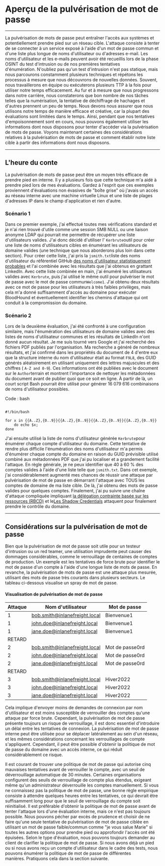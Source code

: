 Aperçu de la pulvérisation de mot de passe
==========================================

* * * * *

La pulvérisation de mots de passe peut entraîner l'accès aux systèmes et potentiellement prendre pied sur un réseau cible. L'attaque consiste à tenter de se connecter à un service exposé à l'aide d'un mot de passe commun et d'une liste plus longue de noms d'utilisateur ou d'adresses e-mail. Les noms d'utilisateur et les e-mails peuvent avoir été recueillis lors de la phase OSINT du test d'intrusion ou de nos premières tentatives d'énumération. N'oubliez pas qu'un test d'intrusion n'est pas statique, mais nous parcourons constamment plusieurs techniques et répétons les processus à mesure que nous découvrons de nouvelles données. Souvent, nous travaillerons en équipe ou exécuterons plusieurs TTP à la fois pour utiliser notre temps efficacement. Au fur et à mesure que nous progressons dans notre carrière, nous constaterons que bon nombre de nos tâches telles que la numérisation, la tentative de déchiffrage de hachages et d'autres prennent un peu de temps. Nous devons nous assurer que nous utilisons notre temps de manière efficace et créative, car la plupart des évaluations sont limitées dans le temps. Ainsi, pendant que nos tentatives d'empoisonnement sont en cours, nous pouvons également utiliser les informations dont nous disposons pour tenter d'accéder via la pulvérisation de mots de passe. Voyons maintenant certaines des considérations relatives à la pulvérisation de mots de passe et comment établir notre liste cible à partir des informations dont nous disposons.

* * * * *

L'heure du conte
----------------

La pulvérisation de mots de passe peut être un moyen très efficace de prendre pied en interne. Il y a plusieurs fois que cette technique m'a aidé à prendre pied lors de mes évaluations. Gardez à l'esprit que ces exemples proviennent d'évaluations non évasives de "boîte grise" où j'avais un accès au réseau interne avec une machine virtuelle Linux et une liste de plages d'adresses IP dans le champ d'application et rien d'autre.

### Scénario 1

Dans ce premier exemple, j'ai effectué toutes mes vérifications standard et je n'ai rien trouvé d'utile comme une session SMB NULL ou une liaison anonyme LDAP qui pourrait me permettre de récupérer une liste d'utilisateurs valides. J'ai donc décidé d'utiliser l' `Kerbrute`outil pour créer une liste de noms d'utilisateurs cibles en énumérant les utilisateurs de domaine valides (une technique que nous aborderons plus loin dans cette section). Pour créer cette liste, j'ai pris la `jsmith.txt`liste des noms d'utilisateur du référentiel GitHub [des noms d'utilisateur statistiquement probables](https://github.com/insidetrust/statistically-likely-usernames) et l'ai combinée avec les résultats que j'ai obtenus en grattant LinkedIn. Avec cette liste combinée en main, j'ai énuméré les utilisateurs valides avec `Kerbrute`, puis j'ai utilisé le même outil pour pulvériser le mot de passe avec le mot de passe commun`Welcome1`. J'ai obtenu deux résultats avec ce mot de passe pour les utilisateurs à très faibles privilèges, mais cela m'a donné suffisamment d'accès au domaine pour exécuter BloodHound et éventuellement identifier les chemins d'attaque qui ont conduit à la compromission du domaine.

### Scénario 2

Lors de la deuxième évaluation, j'ai été confronté à une configuration similaire, mais l'énumération des utilisateurs de domaine valides avec des listes de noms d'utilisateur communes et les résultats de LinkedIn n'ont donné aucun résultat. Je me suis tourné vers Google et j'ai recherché des fichiers PDF publiés par l'organisation. Ma recherche a généré de nombreux résultats, et j'ai confirmé dans les propriétés du document de 4 d'entre eux que la structure interne du nom d'utilisateur était au format `F9L8`, des GUID générés aléatoirement en utilisant uniquement des lettres majuscules et des chiffres ( `A-Z and 0-9`). Ces informations ont été publiées avec le document sur le `Author`terrain et montrent l'importance de nettoyer les métadonnées du document avant de publier quoi que ce soit en ligne. À partir de là, un court script Bash pourrait être utilisé pour générer 16 079 616 combinaisons de noms d'utilisateur possibles.

Code : bash

```

#!/bin/bash

for x in {{A..Z},{0..9}}{{A..Z},{0..9}}{{A..Z},{0..9}}{{A..Z},{0..9}}
    do echo $x;
done

```

J'ai ensuite utilisé la liste de noms d'utilisateur générée `Kerbrute`pour énumérer chaque compte d'utilisateur du domaine. Cette tentative de rendre plus difficile l'énumération des noms d'utilisateur m'a permis d'énumérer chaque compte du domaine en raison du GUID prévisible utilisé combiné aux métadonnées PDF que j'ai pu localiser et a grandement facilité l'attaque. En règle générale, je ne peux identifier que 40 à 60 % des comptes valides à l'aide d'une liste telle que `jsmith.txt`. Dans cet exemple, j'ai considérablement augmenté mes chances de réussir une attaque par pulvérisation de mot de passe en démarrant l'attaque avec TOUS les comptes de domaine de ma liste cible. De là, j'ai obtenu des mots de passe valides pour quelques comptes. Finalement, j'ai pu suivre une chaîne d'attaque compliquée impliquant [la délégation contrainte basée sur les ressources (RBCD)](https://posts.specterops.io/another-word-on-delegation-10bdbe3cd94a) et le[Les Shadow Credentials](https://www.fortalicesolutions.com/posts/shadow-credentials-workstation-takeover-edition) attaquent pour finalement prendre le contrôle du domaine.

* * * * *

Considérations sur la pulvérisation de mot de passe
---------------------------------------------------

Bien que la pulvérisation de mot de passe soit utile pour un testeur d'intrusion ou un red teamer, une utilisation imprudente peut causer des dommages considérables, comme le verrouillage de centaines de comptes de production. Un exemple est les tentatives de force brute pour identifier le mot de passe d'un compte à l'aide d'une longue liste de mots de passe. En revanche, la pulvérisation de mots de passe est une attaque plus mesurée, utilisant des mots de passe très courants dans plusieurs secteurs. Le tableau ci-dessous visualise un spray de mot de passe.

#### Visualisation de pulvérisation de mot de passe

| Attaque | Nom d'utilisateur | Mot de passe |
| --- | --- | --- |
| 1 | bob.smith@inlanefreight.local | Bienvenue1 |
| 1 | john.doe@inlanefreight.local | Bienvenue1 |
| 1 | jane.doe@inlanefreight.local | Bienvenue1 |
| RETARD |  |  |
| 2 | bob.smith@inlanefreight.local | Mot de passe0rd |
| 2 | john.doe@inlanefreight.local | Mot de passe0rd |
| 2 | jane.doe@inlanefreight.local | Mot de passe0rd |
| RETARD |  |  |
| 3 | bob.smith@inlanefreight.local | Hiver2022 |
| 3 | john.doe@inlanefreight.local | Hiver2022 |
| 3 | jane.doe@inlanefreight.local | Hiver2022 |

Cela implique d'envoyer moins de demandes de connexion par nom d'utilisateur et est moins susceptible de verrouiller des comptes qu'une attaque par force brute. Cependant, la pulvérisation de mot de passe présente toujours un risque de verrouillage, il est donc essentiel d'introduire un délai entre les tentatives de connexion. La pulvérisation de mot de passe interne peut être utilisée pour se déplacer latéralement au sein d'un réseau, et les mêmes considérations concernant les verrouillages de compte s'appliquent. Cependant, il peut être possible d'obtenir la politique de mot de passe du domaine avec un accès interne, ce qui réduit considérablement ce risque.

Il est courant de trouver une politique de mot de passe qui autorise cinq mauvaises tentatives avant de verrouiller le compte, avec un seuil de déverrouillage automatique de 30 minutes. Certaines organisations configurent des seuils de verrouillage de compte plus étendus, exigeant même qu'un administrateur déverrouille les comptes manuellement. Si vous ne connaissez pas la politique de mot de passe, une bonne règle empirique consiste à attendre quelques heures entre les tentatives, ce qui devrait être suffisamment long pour que le seuil de verrouillage du compte soit réinitialisé. Il est préférable d'obtenir la politique de mot de passe avant de tenter l'attaque lors d'une évaluation interne, mais ce n'est pas toujours possible. Nous pouvons pécher par excès de prudence et choisir de ne faire qu'une seule tentative de pulvérisation de mot de passe ciblée en utilisant un mot de passe faible/commun comme "je vous salue Marie" si toutes les autres options pour prendre pied ou approfondir l'accès ont été épuisées. Selon le type d'évaluation, nous pouvons toujours demander au client de clarifier la politique de mot de passe. Si nous avons déjà un pied ou si nous avons reçu un compte d'utilisateur dans le cadre des tests, nous pouvons énumérer la politique de mot de passe de différentes manières. Pratiquons cela dans la section suivante.
